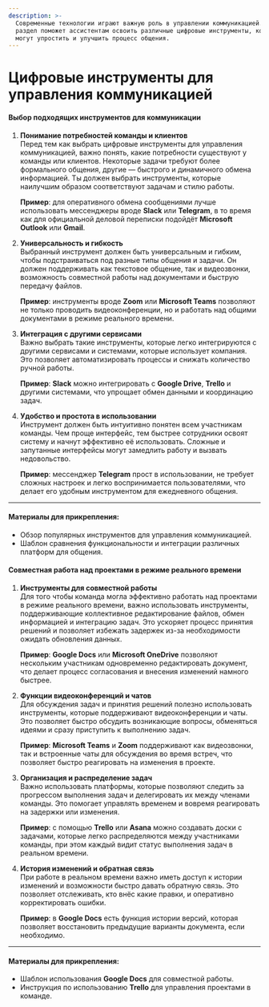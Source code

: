 ```yaml
---
description: >-
  Современные технологии играют важную роль в управлении коммуникацией. Этот
  раздел поможет ассистентам освоить различные цифровые инструменты, которые
  могут упростить и улучшить процесс общения.
---
```


# Цифровые инструменты для управления коммуникацией

#### Выбор подходящих инструментов для коммуникации

1.  **Понимание потребностей команды и клиентов**\
    Перед тем как выбрать цифровые инструменты для управления коммуникацией, важно понять, какие потребности существуют у команды или клиентов. Некоторые задачи требуют более формального общения, другие — быстрого и динамичного обмена информацией. Ты должен выбрать инструменты, которые наилучшим образом соответствуют задачам и стилю работы.

    **Пример**: для оперативного обмена сообщениями лучше использовать мессенджеры вроде **Slack** или **Telegram**, в то время как для официальной деловой переписки подойдёт **Microsoft Outlook** или **Gmail**.
2.  **Универсальность и гибкость**\
    Выбранный инструмент должен быть универсальным и гибким, чтобы подстраиваться под разные типы общения и задачи. Он должен поддерживать как текстовое общение, так и видеозвонки, возможность совместной работы над документами и быструю передачу файлов.

    **Пример**: инструменты вроде **Zoom** или **Microsoft Teams** позволяют не только проводить видеоконференции, но и работать над общими документами в режиме реального времени.
3.  **Интеграция с другими сервисами**\
    Важно выбрать такие инструменты, которые легко интегрируются с другими сервисами и системами, которые использует компания. Это позволяет автоматизировать процессы и снижать количество ручной работы.

    **Пример**: **Slack** можно интегрировать с **Google Drive**, **Trello** и другими системами, что упрощает обмен данными и координацию задач.
4.  **Удобство и простота в использовании**\
    Инструмент должен быть интуитивно понятен всем участникам команды. Чем проще интерфейс, тем быстрее сотрудники освоят систему и начнут эффективно её использовать. Сложные и запутанные интерфейсы могут замедлить работу и вызвать недовольство.

    **Пример**: мессенджер **Telegram** прост в использовании, не требует сложных настроек и легко воспринимается пользователями, что делает его удобным инструментом для ежедневного общения.

***

#### Материалы для прикрепления:

* Обзор популярных инструментов для управления коммуникацией.
* Шаблон сравнения функциональности и интеграции различных платформ для общения.



#### Совместная работа над проектами в режиме реального времени

1.  **Инструменты для совместной работы**\
    Для того чтобы команда могла эффективно работать над проектами в режиме реального времени, важно использовать инструменты, поддерживающие коллективное редактирование файлов, обмен информацией и интеграцию задач. Это ускоряет процесс принятия решений и позволяет избежать задержек из-за необходимости ожидать обновления данных.

    **Пример**: **Google Docs** или **Microsoft OneDrive** позволяют нескольким участникам одновременно редактировать документ, что делает процесс согласования и внесения изменений намного быстрее.
2.  **Функции видеоконференций и чатов**\
    Для обсуждения задач и принятия решений полезно использовать инструменты, которые поддерживают видеоконференции и чаты. Это позволяет быстро обсудить возникающие вопросы, обменяться идеями и сразу приступить к выполнению задач.

    **Пример**: **Microsoft Teams** и **Zoom** поддерживают как видеозвонки, так и встроенные чаты для обсуждения во время встреч, что позволяет быстро реагировать на изменения в проекте.
3.  **Организация и распределение задач**\
    Важно использовать платформы, которые позволяют следить за прогрессом выполнения задач и делегировать их между членами команды. Это помогает управлять временем и вовремя реагировать на задержки или изменения.

    **Пример**: с помощью **Trello** или **Asana** можно создавать доски с задачами, которые легко распределяются между участниками команды, при этом каждый видит статус выполнения задач в реальном времени.
4.  **История изменений и обратная связь**\
    При работе в реальном времени важно иметь доступ к истории изменений и возможности быстро давать обратную связь. Это позволяет отслеживать, кто внёс какие правки, и оперативно корректировать ошибки.

    **Пример**: в **Google Docs** есть функция истории версий, которая позволяет восстановить предыдущие варианты документа, если необходимо.

***

#### Материалы для прикрепления:

* Шаблон использования **Google Docs** для совместной работы.
* Инструкция по использованию **Trello** для управления проектами в команде.



